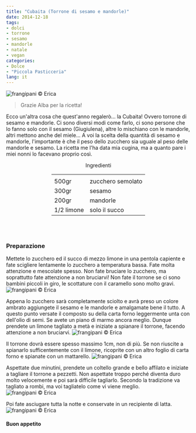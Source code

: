 ```yaml
---
title: "Cubaita (Torrone di sesamo e mandorle)"
date: 2014-12-18
tags:
- dolci
- torrone
- sesamo
- mandorle
- natale
- vegan
categories:
- Dolce
- "Piccola Pasticceria"
lang: it
---
```

![](header.jpg "frangipani © Erica")

> Grazie Alba per la ricetta!

Ecco un'altra cosa che quest'anno regalerò... la Cubaita! Ovvero torrone di sesamo e mandorle. Ci sono diversi modi come farlo, ci sono persone che lo fanno solo con il sesamo (Giugiulena), altre lo mischiano con le mandorle, altri mettono anche del miele... A voi la scelta della quantità di sesamo e mandorle, l'importante è che il peso dello zucchero sia uguale al peso delle mandorle e sesamo. La ricetta me l'ha data mia cugina, ma a quanto pare i miei nonni lo facevano proprio così.


<div id="wrapper" style="text-align: center">
  <div id="yourdiv" style="display: inline-block;">
    <div class="ingredients">
      <div class="ingredients-title">Ingredienti</div>
      <table>
        <tbody>
          <tr>
            <td></td>
          </tr>
            <td>500gr</td>
            <td>zucchero semolato</td>
          </tr>
          <tr>
            <td>300gr</td>
            <td>sesamo</td>
          </tr>
          <tr>
            <td>200gr</td>
            <td>mandorle</td>
          </tr>
          <tr>
            <td>1/2 limone</td>
            <td>solo il succo</td>
          </tr>
        </tbody>
      </table>
      <br></br>
    </div>
  </div>
</div>


<h3>
  <font color="grey">
    <i class="fa fa-cogs"></i>
  </font> Preparazione
</h3>

Mettete lo zucchero ed il succo di mezzo limone in una pentola capiente e fate scigliere lentamente lo zucchero a temperatura bassa. Fate molta attenzione e mescolate spesso. Non fate bruciare lo zucchero, ma soprattutto fate attenzione a non bruciarvi! Non fate il torrone se ci sono bambini piccoli in giro, le scottature con il caramello sono molto gravi.
![](zucchero.jpg "frangipani © Erica")

Appena lo zucchero sarà completamente sciolto e avrà preso un colore ambrato aggiungete il sesamo e le mandorle e amalgamate bene il tutto. A questo punto versate il composto su della carta forno leggermente unta con dell'olio di semi. Se avete un piano di marmo ancora meglio. Dunque prendete un limone tagliato a metà e iniziate a spianare il torrone, facendo attenzione a non bruciarvi.
![](spianare.jpg "frangipani © Erica")

Il torrone dovrà essere spesso massimo 1cm, non di più. Se non riuscite a spianarlo sufficentemente con il limone, ricoprite con un altro foglio di carta forno e spianate con un mattarello.
![](spianato.jpg "frangipani © Erica")

Aspettate due minutini, prendete un coltello grande e bello affilato e iniziate a tagliare il torrone a pezzetti. Non aspettate troppo perché diventa duro molto velocemente e poi sarà difficile tagliarlo. Secondo la tradizione va tagliato a rombi, ma voi tagliatelo come vi viene meglio.
![](tagliato.jpg "frangipani © Erica")

Poi fate asciugare tutta la notte e conservate in un recipiente di latta.
![](risultato.jpg "frangipani © Erica")


<h4>Buon appetito
  <font color="red">
    <i class="fa fa-smile-o"></i>
  </font>
</h4>
